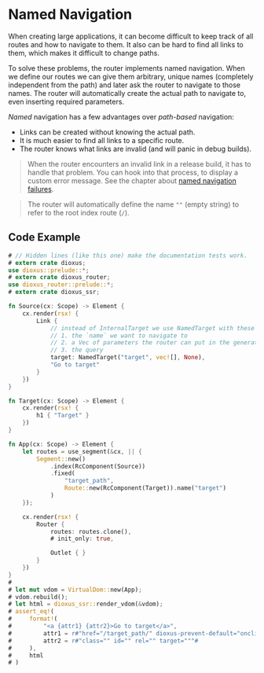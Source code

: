 # Named Navigation

When creating large applications, it can become difficult to keep track of all
routes and how to navigate to them. It also can be hard to find all links to
them, which makes it difficult to change paths.

To solve these problems, the router implements named navigation. When we define
our routes we can give them arbitrary, unique names (completely independent from
the path) and later ask the router to navigate to those names. The router will
automatically create the actual path to navigate to, even inserting required
parameters.

_Named_ navigation has a few advantages over _path-based_ navigation:
- Links can be created without knowing the actual path.
- It is much easier to find all links to a specific route.
- The router knows what links are invalid (and will panic in debug builds).

> When the router encounters an invalid link in a release build, it has to
> handle that problem. You can hook into that process, to display a custom error
> message. See the chapter about
> [named navigation failures](../failures/named.md).

> The router will automatically define the name `""` (empty string) to refer to
> the root index route (`/`).

## Code Example
```rust
# // Hidden lines (like this one) make the documentation tests work.
# extern crate dioxus;
use dioxus::prelude::*;
# extern crate dioxus_router;
use dioxus_router::prelude::*;
# extern crate dioxus_ssr;

fn Source(cx: Scope) -> Element {
    cx.render(rsx! {
        Link {
            // instead of InternalTarget we use NamedTarget with these parameters:
            // 1. the `name` we want to navigate to
            // 2. a Vec of parameters the router can put in the generated path
            // 3. the query
            target: NamedTarget("target", vec![], None),
            "Go to target"
        }
    })
}

fn Target(cx: Scope) -> Element {
    cx.render(rsx! {
        h1 { "Target" }
    })
}

fn App(cx: Scope) -> Element {
    let routes = use_segment(&cx, || {
        Segment::new()
            .index(RcComponent(Source))
            .fixed(
                "target_path",
                Route::new(RcComponent(Target)).name("target")
            )
    });

    cx.render(rsx! {
        Router {
            routes: routes.clone(),
            # init_only: true,

            Outlet { }
        }
    })
}
#
# let mut vdom = VirtualDom::new(App);
# vdom.rebuild();
# let html = dioxus_ssr::render_vdom(&vdom);
# assert_eq!(
#     format!(
#         "<a {attr1} {attr2}>Go to target</a>",
#         attr1 = r#"href="/target_path/" dioxus-prevent-default="onclick""#,
#         attr2 = r#"class="" id="" rel="" target="""#
#     ),
#     html
# )
```
